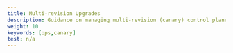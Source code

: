 ```yaml
---
title: Multi-revision Upgrades
description: Guidance on managing multi-revision (canary) control plane upgrades.
weight: 10
keywords: [ops,canary]
test: n/a
---
```

